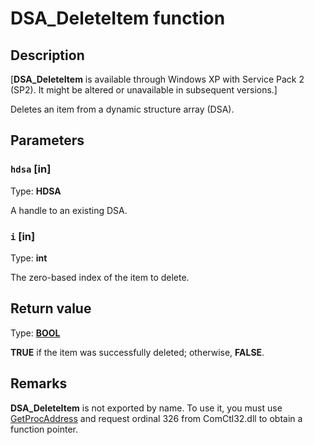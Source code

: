 # DSA_DeleteItem function

## Description

[**DSA_DeleteItem** is available through Windows XP with Service Pack 2 (SP2). It might be altered or unavailable in subsequent versions.]

Deletes an item from a dynamic structure array (DSA).

## Parameters

### `hdsa` [in]

Type: **HDSA**

A handle to an existing DSA.

### `i` [in]

Type: **int**

The zero-based index of the item to delete.

## Return value

Type: **[BOOL](https://learn.microsoft.com/windows/desktop/WinProg/windows-data-types)**

**TRUE** if the item was successfully deleted; otherwise, **FALSE**.

## Remarks

**DSA_DeleteItem** is not exported by name. To use it, you must use [GetProcAddress](https://learn.microsoft.com/windows/desktop/api/libloaderapi/nf-libloaderapi-getprocaddress) and request ordinal 326 from ComCtl32.dll to obtain a function pointer.